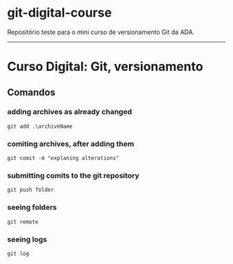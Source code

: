 # git-digital-course
Repositório teste para o mini curso de versionamento Git da ADA.
______________________________

# Curso Digital: Git, versionamento

## Comandos

### adding archives as already changed
<code>git add .\archiveName</code>

### comiting archives, after adding them
<code>git comit -m "explaning alterations"</code>

### submitting comits to the git repository
<code>git push folder</code>

### seeing folders
<code>git remote</code>

### seeing logs
<code>git log</code>